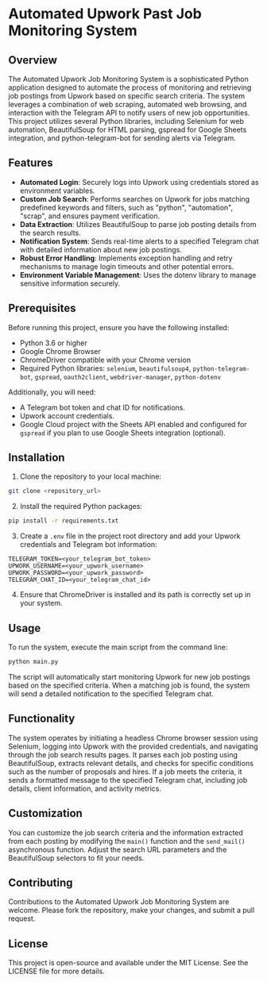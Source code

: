 # Automated Upwork Past Job Monitoring System

## Overview

The Automated Upwork Job Monitoring System is a sophisticated Python application designed to automate the process of monitoring and retrieving job postings from Upwork based on specific search criteria. The system leverages a combination of web scraping, automated web browsing, and interaction with the Telegram API to notify users of new job opportunities. This project utilizes several Python libraries, including Selenium for web automation, BeautifulSoup for HTML parsing, gspread for Google Sheets integration, and python-telegram-bot for sending alerts via Telegram.

## Features

- **Automated Login**: Securely logs into Upwork using credentials stored as environment variables.
- **Custom Job Search**: Performs searches on Upwork for jobs matching predefined keywords and filters, such as "python", "automation", "scrap", and ensures payment verification.
- **Data Extraction**: Utilizes BeautifulSoup to parse job posting details from the search results.
- **Notification System**: Sends real-time alerts to a specified Telegram chat with detailed information about new job postings.
- **Robust Error Handling**: Implements exception handling and retry mechanisms to manage login timeouts and other potential errors.
- **Environment Variable Management**: Uses the dotenv library to manage sensitive information securely.

## Prerequisites

Before running this project, ensure you have the following installed:

- Python 3.6 or higher
- Google Chrome Browser
- ChromeDriver compatible with your Chrome version
- Required Python libraries: `selenium`, `beautifulsoup4`, `python-telegram-bot`, `gspread`, `oauth2client`, `webdriver-manager`, `python-dotenv`

Additionally, you will need:

- A Telegram bot token and chat ID for notifications.
- Upwork account credentials.
- Google Cloud project with the Sheets API enabled and configured for `gspread` if you plan to use Google Sheets integration (optional).

## Installation

1. Clone the repository to your local machine:

```bash
git clone <repository_url>
```

2. Install the required Python packages:

```bash
pip install -r requirements.txt
```

3. Create a `.env` file in the project root directory and add your Upwork credentials and Telegram bot information:

```plaintext
TELEGRAM_TOKEN=<your_telegram_bot_token>
UPWORK_USERNAME=<your_upwork_username>
UPWORK_PASSWORD=<your_upwork_password>
TELEGRAM_CHAT_ID=<your_telegram_chat_id>
```

4. Ensure that ChromeDriver is installed and its path is correctly set up in your system.

## Usage

To run the system, execute the main script from the command line:

```bash
python main.py
```

The script will automatically start monitoring Upwork for new job postings based on the specified criteria. When a matching job is found, the system will send a detailed notification to the specified Telegram chat.

## Functionality

The system operates by initiating a headless Chrome browser session using Selenium, logging into Upwork with the provided credentials, and navigating through the job search results pages. It parses each job posting using BeautifulSoup, extracts relevant details, and checks for specific conditions such as the number of proposals and hires. If a job meets the criteria, it sends a formatted message to the specified Telegram chat, including job details, client information, and activity metrics.

## Customization

You can customize the job search criteria and the information extracted from each posting by modifying the `main()` function and the `send_mail()` asynchronous function. Adjust the search URL parameters and the BeautifulSoup selectors to fit your needs.

## Contributing

Contributions to the Automated Upwork Job Monitoring System are welcome. Please fork the repository, make your changes, and submit a pull request.

## License

This project is open-source and available under the MIT License. See the LICENSE file for more details.